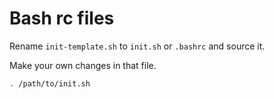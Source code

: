 # Bash rc files
Rename `init-template.sh` to `init.sh` or `.bashrc` and source it.

Make your own changes in that file.

```bash
. /path/to/init.sh
```
